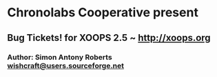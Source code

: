 # Chronolabs Cooperative present

## Bug Tickets! for XOOPS 2.5 ~ http://xoops.org

### Author: Simon Antony Roberts <wishcraft@users.sourceforge.net>

